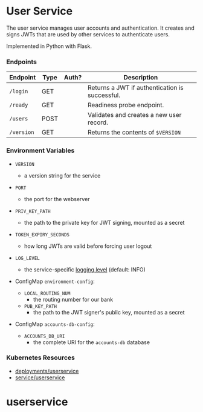 # User Service

The user service manages user accounts and authentication. 
It creates and signs JWTs that are used by other services to authenticate users.

Implemented in Python with Flask.

### Endpoints

| Endpoint            | Type  | Auth? | Description                                                      |
| ------------------- | ----- | ----- | ---------------------------------------------------------------- |
| `/login`            | GET   |       |  Returns a JWT if authentication is successful.                  |
| `/ready`            | GET   |       |  Readiness probe endpoint.                                       |
| `/users`            | POST  |       |  Validates and creates a new user record.                        |
| `/version`          | GET   |       |  Returns the contents of `$VERSION`                              |

### Environment Variables

- `VERSION`
  - a version string for the service
- `PORT`
  - the port for the webserver
- `PRIV_KEY_PATH`
  - the path to the private key for JWT signing, mounted as a secret
- `TOKEN_EXPIRY_SECONDS`
  - how long JWTs are valid before forcing user logout
- `LOG_LEVEL`
  - the service-specific [logging level](https://docs.python.org/3/library/logging.html#levels) (default: INFO)

- ConfigMap `environment-config`:
  - `LOCAL_ROUTING_NUM`
    - the routing number for our bank
  - `PUB_KEY_PATH`
    - the path to the JWT signer's public key, mounted as a secret

- ConfigMap `accounts-db-config`:
  - `ACCOUNTS_DB_URI`
    - the complete URI for the `accounts-db` database

### Kubernetes Resources

- [deployments/userservice](/kubernetes-manifests/userservice.yaml)
- [service/userservice](/kubernetes-manifests/userservice.yaml)
# userservice
